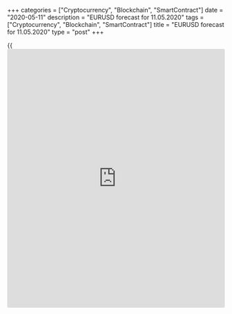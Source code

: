 +++
categories = ["Cryptocurrency", "Blockchain", "SmartContract"]
date = "2020-05-11"
description = "EURUSD forecast for 11.05.2020"
tags = ["Cryptocurrency", "Blockchain", "SmartContract"]
title = "EURUSD forecast for 11.05.2020"
type = "post"
+++

{{<iframe id="large-banner" src="https://www.bounty.group/#slide=12.0" width="100%" height="600" scrolling="no" style="border: 0px solid rgb(216, 221, 230); border-radius: 3px;">}}

May 11, 2020

May 11, 2020

Will the euro make a fortune at the expense of others?Dmitri Demidenko

## EUR/USD is above 1.08 being supported by the US stocks

The [EUR/USD][1] response to the US jobs report represents the market
sentiment. The U.S. stock market rally despite the US horrible domestic
data weighs on the US dollar. However, as soon as the euro-area problem
becomes acute, the EUR/USD is sliding down. The US unemployment rate
rose to 14.7% and employment fell by 20.5 million in April. However, the
S&P 500 bull trend didn’t break. The forecasts of the Wall Street
Journal suggested a weaker report (16.1% and the loss of 22 million
jobs). Many analysts believe that April is the worst month based on the
loss of jobs amid the pandemic, and, if the worst time is over, it makes
sense to buy the US stocks now.

The US stock market rally supported the growth of most G10 currencies
versus the US dollar, but the euro has quickly weakened amid the euro-
area problems. A split among the euro-area countries that has started
after the governments failed to agree on the corona bonds and increased
after the ruling of the German constitutional court is a strong point of
the Euroskeptics, which increases the risk of the euro-area breakup.
Italy is not like Greece or other small countries within the EU that
used to cause trouble in the Eurozone earlier.

The size of the euro-area fiscal and monetary stimulus is much less than
that in the USA, which suggests the European GDP will be recovering
slower than the US economy, so the [EUR/USD][1] uptrend will hardly
continue. Yes, the EU finance ministers manage to agree on emergency
support of 2% of GDP for each stressed country in the week ended May 10.
ESM will provide loans at a negative rate, which, taking into account
the fees charged, will be about 0.1%. This means that Italy and the euro
area, in general, received the support of about €36 billion and €240
billion, which is far less than the US fiscal stimulus of $3 trillion
that could be boosted in late May or early June. The negotiations
between the White House and Congress are going on, but the US Treasury
Secretary Steven Mnuchin says the states that poorly managed the budgets
before the pandemic should not be rescued by the federal government.

Remarkably, the derivatives market doesn’t suggest the [EUR/USD][1] will
break through the low at 1.063 hit in March. Options traders see that
the euro is supported by the US stocks and the factors of the dollar
weakness in the long-term prospect, including the excessive growth of
the Fed’s balance sheet and the increase in the US budget deficit.

 **Volumes of option contracts**

![LiteForex: EURUSD forecast for 11.05.2020][2]

 _Source: Bloomberg_

In the meanwhile, the European court has retaliated to the German judges
that declared its decision on the legacy of the ECB QE is invalid. The
EU court noted that its task is to ensure that the EU legislation is
properly applied in all the 27 countries within the currency bloc. It
alone has the jurisdiction to determine the legacy of acts taken by the
EU institutions. On the one hand, this gave the ECB freedom to act, on
the other hand, it encourages the Euroskeptics. The [EUR/USD][1] bulls
are not strong but they still believe the S&P 500 should allow them to
hold the pair above 1.08.

* * *

P.S. Did you like my article? Share it in social networks: it will be
the best “thank you" :)

Ask me questions and comment below. I’ll be glad to answer your
questions and give necessary explanations.

 **Useful links:**

  * I recommend trying to trade with a reliable broker [here][3]. The system allows you to trade by yourself or copy successful traders from all across the globe.
  * Use my promo-code BLOG for getting deposit bonus 50% on LiteForex platform. Just enter this code in the appropriate field while [depositing][4] your trading account.
  * Telegram channel with high-quality analytics, Forex reviews, training articles, and other useful things for traders <t.me/liteforex>

## Price chart of EURUSD in real time mode

![Will the euro make a fortune at the expense of others?][5]

The content of this article reflects the author’s opinion and does not
necessarily reflect the official position of LiteForex. The material
published on this page is provided for informational purposes only and
should not be considered as the provision of investment advice for the
purposes of Directive 2004/39/EC.

Rate this article:

{{value}}

( {{count}} {{title}} )

   1. my.liteforex.com/trading/chart?symbol=EURUSD&returnUrl=true
   2. cdn.liteforex.com/cache/uploads/blog_post/eurusd/eurusd-put-11-05-20.jpg?w=30&s=2f9860e4476c61064f1ef64bca3c0691
   3. my.liteforex.com/?category=analysts-opinions&slug=will-the-euro-make-a-fortune-at-the-expense-of-others&openPopup=%2Fregistration%2Fpopup&utm_source=blog&utm_medium=article&utm_campaign=bonus
   4. my.liteforex.com/deposit/?category=analysts-opinions&slug=will-the-euro-make-a-fortune-at-the-expense-of-others&promo_code=BLOG&utm_source=blog&utm_medium=article&utm_campaign=bonus
   5. cdn.liteforex.com/cache/uploads/blog_post/eurusd/liteforex-blog-eurusd-11-05-20.jpg?q=75&w=1000&s=5eaf18417e8bb23bafb19df74f51ef60